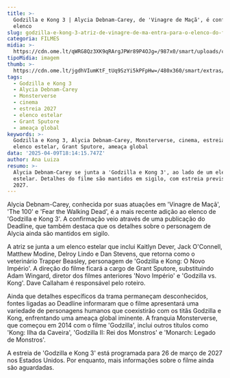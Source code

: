 ```yaml
---
title: >-
  Godzilla e Kong 3 | Alycia Debnam-Carey, de 'Vinagre de Maçã', é confirmada no
  elenco
slug: godzilla-e-kong-3-atriz-de-vinagre-de-ma-entra-para-o-elenco-do-filme
categoria: FILMES
midia: >-
  https://cdn.ome.lt/qWRG8Qz3XK9qRArgJPWr89P4OJg=/987x0/smart/uploads/conteudo/fotos/02_pCNg690.jpg
tipoMidia: imagem
thumb: >-
  https://cdn.ome.lt/jgdhVIumKtF_tUq9SzYi5kPFpHw=/480x360/smart/extras/conteudos/Captura_de_tela_2025-04-09_141129.png
tags:
  - Godzilla e Kong 3
  - Alycia Debnam-Carey
  - Monsterverse
  - cinema
  - estreia 2027
  - elenco estelar
  - Grant Sputore
  - ameaça global
keywords: >-
  Godzilla e Kong 3, Alycia Debnam-Carey, Monsterverse, cinema, estreia 2027,
  elenco estelar, Grant Sputore, ameaça global
data: '2025-04-09T18:14:15.747Z'
author: Ana Luiza
resumo: >-
  Alycia Debnam-Carey se junta a 'Godzilla e Kong 3', ao lado de um elenco
  estelar. Detalhes do filme são mantidos em sigilo, com estreia prevista para
  2027.
---
```


Alycia Debnam-Carey, conhecida por suas atuações em 'Vinagre de Maçã', 'The 100' e 'Fear the Walking Dead', é a mais recente adição ao elenco de 'Godzilla e Kong 3'. A confirmação veio através de uma publicação do Deadline, que também destaca que os detalhes sobre o personagem de Alycia ainda são mantidos em sigilo.

A atriz se junta a um elenco estelar que inclui Kaitlyn Dever, Jack O'Connell, Matthew Modine, Delroy Lindo e Dan Stevens, que retorna como o veterinário Trapper Beasley, personagem de 'Godzilla e Kong: O Novo Império'. A direção do filme ficará a cargo de Grant Sputore, substituindo Adam Wingard, diretor dos filmes anteriores 'Novo Império' e 'Godzilla vs. Kong'. Dave Callaham é responsável pelo roteiro.

Ainda que detalhes específicos da trama permaneçam desconhecidos, fontes ligadas ao Deadline informaram que o filme apresentará uma variedade de personagens humanos que coexistirão com os titãs Godzilla e Kong, enfrentando uma ameaça global iminente. A franquia Monsterverse, que começou em 2014 com o filme 'Godzilla', inclui outros títulos como 'Kong: Ilha da Caveira', 'Godzilla II: Rei dos Monstros' e 'Monarch: Legado de Monstros'.

A estreia de 'Godzilla e Kong 3' está programada para 26 de março de 2027 nos Estados Unidos. Por enquanto, mais informações sobre o filme ainda são aguardadas.
